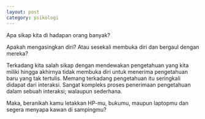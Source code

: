 ```yaml
---
layout: post
category: psikologi
---
```


Apa sikap kita di hadapan orang banyak?

Apakah mengasingkan diri? Atau sesekali membuka diri dan bergaul dengan mereka?

Terkadang kita salah sikap dengan mendewakan pengetahuan yang kita miliki hingga akhirnya tidak membuka diri untuk menerima pengetahuan baru yang tak tertulis. Memang terkadang pengetahuan itu seringkali didapat dari interaksi. Sangat kompleks proses penerimaan pengetahuan dalam sebuah interaksi; walaupun sederhana.

Maka, beranikah kamu letakkan HP-mu, bukumu, maupun laptopmu dan segera menyapa kawan di sampingmu?
